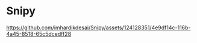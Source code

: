 # Snipy



https://github.com/imhardikdesai/Snipy/assets/124128351/4e9df14c-116b-4a45-8518-65c5dcedff28

